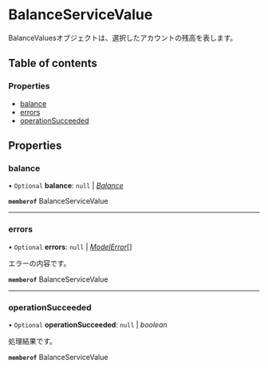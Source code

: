 # BalanceServiceValue


<div lang=\"ja\">BalanceValuesオブジェクトは、選択したアカウントの残高を表します。</div> 

## Table of contents

### Properties

- [balance](balanceservicevalue.md#balance)
- [errors](balanceservicevalue.md#errors)
- [operationSucceeded](balanceservicevalue.md#operationsucceeded)

## Properties

### balance

• `Optional` **balance**: ``null`` \| [*Balance*](balance.md)

**`memberof`** BalanceServiceValue

___

### errors

• `Optional` **errors**: ``null`` \| [*ModelError*](modelerror.md)[]

<div lang=\"ja\">エラーの内容です。</div> 

**`memberof`** BalanceServiceValue

___

### operationSucceeded

• `Optional` **operationSucceeded**: ``null`` \| *boolean*

<div lang=\"ja\">処理結果です。</div> 

**`memberof`** BalanceServiceValue
